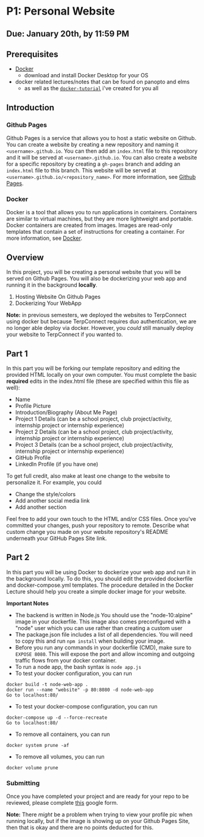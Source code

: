 # P1: Personal Website

## Due: January 20th, by 11:59 PM

## Prerequisites

- [Docker](https://docs.docker.com/get-docker/)
  - download and install Docker Desktop for your OS
- docker related lectures/notes that can be found on panopto and elms
  - as well as the [`docker-tutorial`](https://github.com/cmsc389t-winter2024/docker-tutorial) i've created for you all

## Introduction

### Github Pages

Github Pages is a service that allows you to host a static website on Github. You can create a website by creating a new repository and naming it `<username>.github.io`. You can then add an `index.html` file to this repository and it will be served at `<username>.github.io`. You can also create a website for a specific repository by creating a `gh-pages` branch and adding an `index.html` file to this branch. This website will be served at `<username>.github.io/<repository_name>`. For more information, see [Github Pages](https://pages.github.com/).

### Docker

Docker is a tool that allows you to run applications in containers. Containers are similar to virtual machines, but they are more lightweight and portable. Docker containers are created from images. Images are read-only templates that contain a set of instructions for creating a container. For more information, see [Docker](https://www.docker.com/).

## Overview

In this project, you will be creating a personal website that you will be served on Github Pages. You will also be dockerizing your web app and running it in the background **locally**.

1. Hosting Website On Github Pages
2. Dockerizing Your WebApp

**Note:** in previous semesters, we deployed the websites to TerpConnect using docker but because TerpConnect requires duo authentication, we are no longer able deploy via docker. However, you *could* still manually deploy your website to TerpConnect if you wanted to.

## Part 1

In this part you will be forking our template repository and editing the provided HTML locally on your own computer. You must complete the basic **required** edits in the index.html file (these are specified within this file as well):

- Name
- Profile Picture
- Introduction/Biography (About Me Page)
- Project 1 Details (can be a school project, club project/activity, internship project or internship experience)
- Project 2 Details (can be a school project, club project/activity, internship project or internship experience)
- Project 3 Details (can be a school project, club project/activity, internship project or internship experience)
- GitHub Profile
- LinkedIn Profile (if you have one)

To get full credit, also make at least one change to the website to personalize it. For example, you could

- Change the style/colors
- Add another social media link
- Add another section

Feel free to add your own touch to the HTML and/or CSS files. Once you've committed your changes, push your repository to remote. Describe what custom change you made on your website repository's README underneath your GitHub Pages Site link.

## Part 2

In this part you will be using Docker to dockerize your web app and run it in the background locally. To do this, you should edit the provided dockerfile and docker-compose.yml templates. The procedure detailed in the Docker Lecture should help you create a simple docker image for your website.

**Important Notes**

- The backend is written in Node.js You should use the "node-10:alpine" image in your dockerfile. This image also comes preconfigured with a "node" user which you can use rather than creating a custom user
- The package.json file includes a list of all dependencies. You will need to copy this and run ```npm install``` when building your image.
- Before you run any commands in your dockerfile (CMD), make sure to ```EXPOSE 8080```. This will expose the port and allow incoming and outgoing traffic flows from your docker container.
- To run a node app, the bash syntax is ```node app.js```
- To test your docker configuration, you can run

```
docker build -t node-web-app .
docker run --name "website" -p 80:8080 -d node-web-app 
Go to localhost:80/
```

- To test your docker-compose configuration, you can run

```
docker-compose up -d --force-recreate
Go to localhost:80/
```

- To remove all containers, you can run

```
docker system prune -af
```

- To remove all volumes, you can run

```
docker volume prune
```

### Submitting

Once you have completed your project and are ready for your repo to be reviewed, please complete [this](https://forms.gle/yrNP4q1XA3jD7f6E9) google form.

**Note:** There *might* be a problem when trying to view your profile pic when running locally, but if the image is showing up on your Github Pages Site, then that is okay and there are no points deducted for this.
